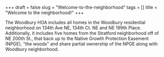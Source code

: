 +++
draft = false
slug = "Welcome-to-the-neighborhood"
tags = []
title = "Welcome to the neighborhood!"
+++

The Woodbury HOA includes all homes in the Woodbury residential neighborhood on 134th Ave NE, 134th Ct. NE and NE 199th Place. Additionally, it includes five homes from the Stratford neighborhood off of NE 200th St., that back up to the Native Growth Protection Easement (NPGE), "the woods" and share partial ownership of the NPGE along with Woodbury neighborhood.
